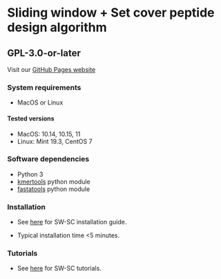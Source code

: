 # Sliding window + Set cover peptide design algorithm

## GPL-3.0-or-later

Visit our [GitHub Pages website](https://ladnerlab.github.io/Library-Design/SW_SC/)

### System requirements
- MacOS or Linux

#### Tested versions
- MacOS: 10.14, 10.15, 11
- Linux: Mint 19.3, CentOS 7

### Software dependencies
- Python 3
- [kmertools](https://github.com/jtladner/Modules/blob/main/kmertools.py) python module
- [fastatools](https://github.com/jtladner/Modules/blob/main/fastatools.py) python module

### Installation

- See [here](https://ladnerlab.github.io/Library-Design/SW_SC/) for SW-SC installation guide.

- Typical installation time <5 minutes. 

### Tutorials

- See [here](https://ladnerlab.github.io/Library-Design/SW_SC/) for SW-SC tutorials.


